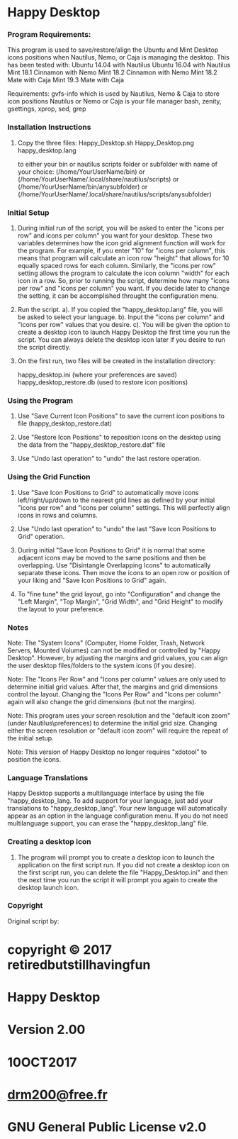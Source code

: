 # Happy Desktop

### Program Requirements: ####

This program is used to save/restore/align the Ubuntu and Mint Desktop icons
positions when Nautilus, Nemo, or Caja is managing the desktop.
This has been tested with:
    Ubuntu 14.04 with Nautilus
    Ubuntu 16.04 with Nautilus
    Mint 18.1 Cinnamon with Nemo
    Mint 18.2 Cinnamon with Nemo
    Mint 18.2 Mate with Caja
    Mint 19.3 Mate with Caja
       
Requirements:
    gvfs-info which is used by Nautilus, Nemo & Caja to store icon positions
    Nautilus or Nemo or Caja is your file manager
    bash, zenity, gsettings, xprop, sed, grep


### Installation Instructions  ####

1. Copy the three files:
		Happy_Desktop.sh
		Happy_Desktop.png
		happy_desktop.lang

 	to either your bin or nautilus scripts folder or subfolder with name of your choice:
        (/home/YourUserName/bin) or
        (/home/YourUserName/.local/share/nautilus/scripts) or
        (/home/YourUserName/bin/anysubfolder) or
        (/home/YourUserName/.local/share/nautilus/scripts/anysubfolder)


### Initial Setup ####

1. During initial run of the script, you will be asked to enter the "icons per row" and icons per column" you want for your desktop. These two variables determines how the icon grid alignment function will work for the program.  For example, if you enter "10" for "icons per column", this means that program will calculate an icon row "height" that allows for 10 equally spaced rows for each column.  Similarly, the "icons per row" setting allows the program to calculate the icon column "width" for each icon in a row. So, prior to running the script, determine how many "icons per row" and "icons per column" you want.  If you decide later to change the setting, it can be accomplished throught the configuration menu.

2. Run the script. 
    a). If you copied the "happy_desktop.lang" file, you will be asked to select your language.
    b). Input the "icons per column" and "icons per row" values that you desire.
    c). You will be given the option to create a desktop icon to launch Happy Desktop the first time you run the script. You can always delete the desktop icon later if you desire to run the script directly.  

3. On the first run, two files will be created in the installation directory:

      happy_desktop.ini   (where your preferences are saved)
      happy_desktop_restore.db   (used to restore icon positions)

### Using the Program ####

1. Use "Save Current Icon Positions" to save the current icon positions to file (happy_desktop_restore.dat)

2. Use "Restore Icon Positions" to reposition icons on the desktop using the data from the "happy_desktop_restore.dat" file

3. Use "Undo last operation" to "undo" the last restore operation.

### Using the Grid Function ####

1. Use "Save Icon Positions to Grid" to automatically move icons left/right/up/down to the nearest grid lines as defined by your initial "icons per row" and "icons per column" settings.  This will perfectly align icons in rows and columns.

2. Use "Undo last operation" to "undo" the last "Save Icon Positions to Grid" operation.

3. During initial "Save Icon Positions to Grid" it is normal that some adjacent icons may be moved to the same positions and then be overlapping.  Use "Disintangle Overlapping Icons" to automatically separate these icons.  Then move the icons to an open row or position of your liking and "Save Icon Positions to Grid" again.

4. To "fine tune" the grid layout, go into "Configuration" and change the "Left Margin", "Top Margin", "Grid Width", and "Grid Height" to modify the layout to your preference.

### Notes ####

   Note: The "System Icons" (Computer, Home Folder, Trash, Network Servers, Mounted Volumes) can not be modified or controlled by "Happy Desktop".  However, by adjusting the margins and grid values, you can align the user desktop files/folders to the system icons (if you desire).

   Note: The "Icons Per Row" and "Icons per column" values are only used to determine initial grid values.  After that, the margins and grid dimensions control the layout. Changing the "Icons Per Row" and "Icons per column" again will also change the grid dimensions (but not the margins).

   Note: This program uses your screen resolution and the "default icon zoom" (under Nautilus\preferences) to determine the initial grid size.  Changing either the screen resolution or "default icon zoom" will require the repeat of the initial setup.

   Note: This version of Happy Desktop no longer requires "xdotool" to position the icons.


### Language Translations ####

 Happy Desktop supports a multilanguage interface by using the file "happy_desktop_lang.  To add support for your language, just add your translations to "happy_desktop_lang". Your new language will automatically appear as an option in the language configuration menu.  If you do not need multilanguage support, you can erase the "happy_desktop_lang" file.

### Creating a desktop icon  ####

1. The program will prompt you to create a desktop icon to launch the application on the first script run.  If you did not create a desktop icon on the first script run, you can delete the file "Happy_Desktop.ini" and then the next time you run the script it will prompt you again to create the desktop launch icon.

### Copyright ###

Original script by:

#   copyright © 2017 retiredbutstillhavingfun
#
#   Happy Desktop
#   Version 2.00
#   10OCT2017
#   drm200@free.fr
#   GNU General Public License v2.0
